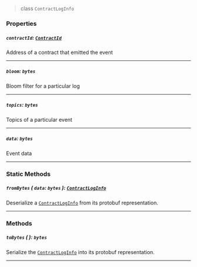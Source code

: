 > class `ContractLogInfo`

### Properties

##### `contractId`: [`ContractId`](reference/contract/ContractId.md)

Address of a contract that emitted the event

---

##### `bloom`: `bytes`

Bloom filter for a particular log

---

##### `topics`: `bytes`

Topics of a particular event

---

##### `data`: `bytes`

Event data

---

### Static Methods

##### `fromBytes` ( `data`: `bytes` ): [`ContractLogInfo`](#)

Deserialize a [`ContractLogInfo`](#) from its protobuf representation.

---

### Methods

##### `toBytes` ( ): `bytes`

Serialize the [`ContractLogInfo`](#) into its protobuf representation.

---
